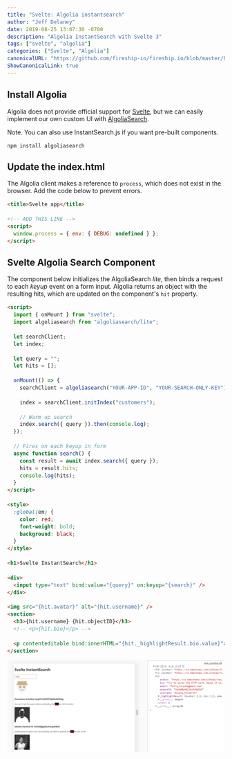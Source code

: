 ```yaml
---
title: "Svelte: Algolia instantsearch"
author: "Jeff Delaney"
date: 2019-08-25 13:07:30 -0700
description: "Algolia InstantSearch with Svelte 3"
tags: ["svelte", "algolia"]
categories: ["Svelte", "Algolia"]
canonicalURL: "https://github.com/fireship-io/fireship.io/blob/master/hugo/content/snippets/algolia-instantsearch-svelte.md"
ShowCanonicalLink: true
---
```


## Install Algolia

Algolia does not provide official support for [Svelte](https://svelte.dev), but we can easily implement our own custom UI with [AlgoliaSearch](https://github.com/algolia/algoliasearch-client-javascript).

Note. You can also use InstantSearch.js if you want pre-built components.

```shell
npm install algoliasearch
```

## Update the index.html

The Algolia client makes a reference to `process`, which does not exist in the browser. Add the code below to prevent errors.

```html
<title>Svelte app</title>

<!-- ADD THIS LINE -->
<script>
  window.process = { env: { DEBUG: undefined } };
</script>
```

## Svelte Algolia Search Component

The component below initializes the AlgoliaSearch _lite_, then binds a request to each _keyup_ event on a form input. Algolia returns an object with the resulting hits, which are updated on the component's `hit` property.

```html
<script>
  import { onMount } from "svelte";
  import algoliasearch from "algoliasearch/lite";

  let searchClient;
  let index;

  let query = "";
  let hits = [];

  onMount(() => {
    searchClient = algoliasearch("YOUR-APP-ID", "YOUR-SEARCH-ONLY-KEY");

    index = searchClient.initIndex("customers");

    // Warm up search
    index.search({ query }).then(console.log);
  });

  // Fires on each keyup in form
  async function search() {
    const result = await index.search({ query });
    hits = result.hits;
    console.log(hits);
  }
</script>

<style>
  :global(em) {
    color: red;
    font-weight: bold;
    background: black;
  }
</style>

<h1>Svelte InstantSearch</h1>

<div>
  <input type="text" bind:value="{query}" on:keyup="{search}" />
</div>

<img src="{hit.avatar}" alt="{hit.username}" />
<section>
  <h3>{hit.username} {hit.objectID}</h3>
  <!-- <p>{hit.bio}</p> -->

  <p contenteditable bind:innerHTML="{hit._highlightResult.bio.value}"></p>
</section>
```

![](/assets/images/0/svelte-algolia.png)
